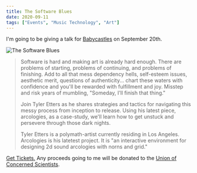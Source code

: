 ```yaml
---
title: The Software Blues
date: 2020-09-11
tags: ["Events", "Music Technology", "Art"]
---
```


I'm going to be giving a talk for [Babycastles](https://babycastles.com) on September 20th.

![The Software Blues](/images/the-software-blues.png)

> Software is hard and making art is already hard enough. There are problems of starting, problems of continuing, and problems of finishing. Add to all that mess dependency hells, self-esteem issues, aesthetic merit, questions of authenticity... chart these waters with confidence and you'll be rewarded with fulfillment and joy. Misstep and risk years of mumbling, "Someday, I'll finish that thing."
>
> Join Tyler Etters as he shares strategies and tactics for navigating this messy process from inception to release. Using his latest piece, arcologies, as a case-study, we'll learn how to get unstuck and persevere through those dark nights.
>
> Tyler Etters is a polymath-artist currently residing in Los Angeles. Arcologies is his latetest project. It is "an interactive environment for designing 2d sound arcologies with norns and grid."

[Get Tickets.](https://withfriends.co/event/4974656/babycastles_academy_the_software_blues_agonies_and_ecstasies_of_creating_ambitious_artwork) Any proceeds going to me will be donated to the [Union of Concerned Scientists](https://www.ucsusa.org/).
